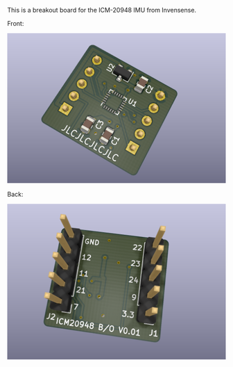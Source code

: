 This is a breakout board for the ICM-20948 IMU from Invensense.


Front:

![alt text][front]

[front]: icm20948_breakout/front.png "PCB Front"

Back:

![alt text][back]

[back]: icm20948_breakout/back.png "PCB Back"
